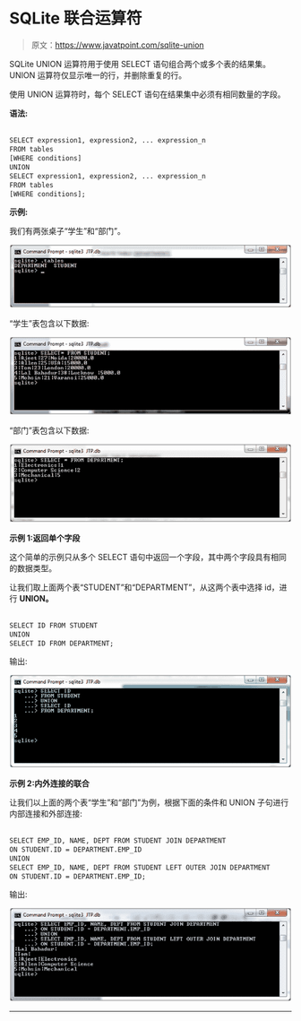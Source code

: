 # SQLite 联合运算符

> 原文：<https://www.javatpoint.com/sqlite-union>

SQLite UNION 运算符用于使用 SELECT 语句组合两个或多个表的结果集。UNION 运算符仅显示唯一的行，并删除重复的行。

使用 UNION 运算符时，每个 SELECT 语句在结果集中必须有相同数量的字段。

**语法:**

```

SELECT expression1, expression2, ... expression_n
FROM tables
[WHERE conditions]
UNION
SELECT expression1, expression2, ... expression_n
FROM tables
[WHERE conditions]; 

```

**示例:**

我们有两张桌子“学生”和“部门”。

![Sqlite Union operator 1](img/d15d1873d46627365fa08a0b9926dda8.png)

“学生”表包含以下数据:

![Sqlite Union operator 2](img/f579d64977a8b482912333a30cff959d.png)

“部门”表包含以下数据:

![Sqlite Union operator 3](img/e7778a8338fc4832d888a5441e2d86ec.png)

**示例 1:返回单个字段**

这个简单的示例只从多个 SELECT 语句中返回一个字段，其中两个字段具有相同的数据类型。

让我们取上面两个表“STUDENT”和“DEPARTMENT”，从这两个表中选择 id，进行 **UNION。**

```

SELECT ID FROM STUDENT
UNION
SELECT ID FROM DEPARTMENT; 

```

输出:

![Sqlite Union operator 4](img/c4042a18724211c7955ec78e2f2c6afc.png)

**示例 2:内外连接的联合**

让我们以上面的两个表“学生”和“部门”为例，根据下面的条件和 UNION 子句进行内部连接和外部连接:

```

SELECT EMP_ID, NAME, DEPT FROM STUDENT JOIN DEPARTMENT
ON STUDENT.ID = DEPARTMENT.EMP_ID
UNION
SELECT EMP_ID, NAME, DEPT FROM STUDENT LEFT OUTER JOIN DEPARTMENT
ON STUDENT.ID = DEPARTMENT.EMP_ID; 

```

输出:

![Sqlite Union operator 5](img/191900245b4d67cfa945da0b58080a27.png)

* * *